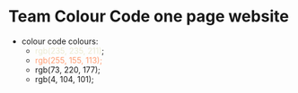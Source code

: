 # Team Colour Code one page website

* colour code colours:
  * <span style ="color:rgb(235, 235, 211)">rgb(235, 235, 211)</span>;
  * <span style ="color:rgb(255, 155, 113)">rgb(255, 155, 113);
  * rgb(73, 220, 177);
  * rgb(4, 104, 101);
